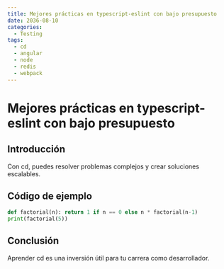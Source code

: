 ```yaml
---
title: Mejores prácticas en typescript-eslint con bajo presupuesto
date: 2036-08-10
categories:
  - Testing
tags:
  - cd
  - angular
  - node
  - redis
  - webpack
---
```


# Mejores prácticas en typescript-eslint con bajo presupuesto

## Introducción

Con cd, puedes resolver problemas complejos y crear soluciones escalables.

## Código de ejemplo

```python
def factorial(n): return 1 if n == 0 else n * factorial(n-1)
print(factorial(5))
```

## Conclusión

Aprender cd es una inversión útil para tu carrera como desarrollador.
